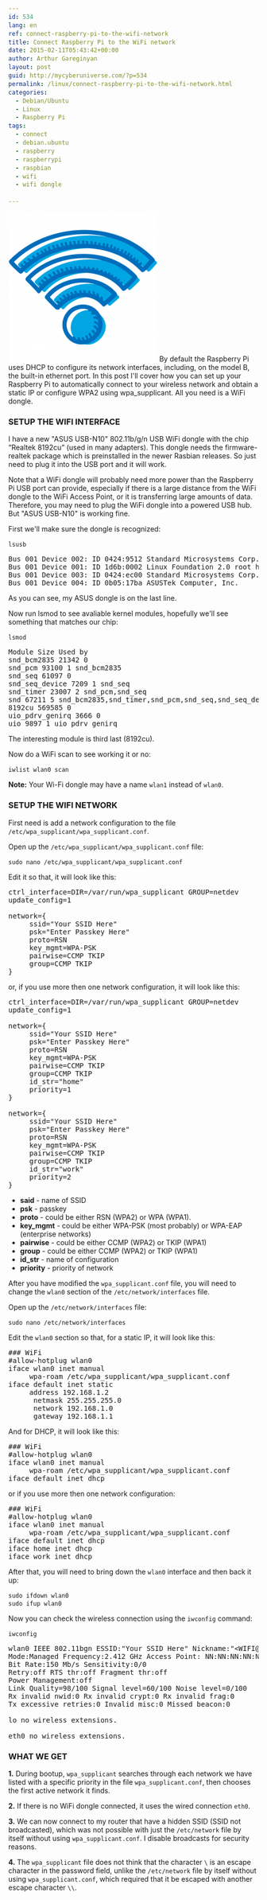 ```yaml
---
id: 534
lang: en
ref: connect-raspberry-pi-to-the-wifi-network
title: Connect Raspberry Pi to the WiFi network
date: 2015-02-11T05:43:42+00:00
author: Arthur Gareginyan
layout: post
guid: http://mycyberuniverse.com/?p=534
permalink: /linux/connect-raspberry-pi-to-the-wifi-network.html
categories:
  - Debian/Ubuntu
  - Linux
  - Raspberry Pi
tags:
  - connect
  - debian.ubuntu
  - raspberry
  - raspberrypi
  - raspbian
  - wifi
  - wifi dongle

---
```


![thumb](/images/WiFi1-300x300.png)
By default the Raspberry Pi uses DHCP to configure its network interfaces, including, on the model B, the built-in ethernet port. In this post I'll cover how you can set up your Raspberry Pi to automatically connect to your wireless network and obtain a static IP or configure WPA2 using wpa_supplicant. All you need is a WiFi dongle.


### SETUP THE WIFI INTERFACE

I have a new "ASUS USB-N10" 802.11b/g/n USB WiFi dongle with the chip “Realtek 8192cu” (used in many adapters). This dongle needs the firmware-realtek package which is preinstalled in the newer Rasbian releases. So just need to plug it into the USB port and it will work.

Note that a WiFi dongle will probably need more power than the Raspberry Pi USB port can provide, especially if there is a large distance from the WiFi dongle to the WiFi Access Point, or it is transferring large amounts of data. Therefore, you may need to plug the WiFi dongle into a powered USB hub. But "ASUS USB-N10" is working fine.

First we'll make sure the dongle is recognized:

```
lsusb
```

<pre>
Bus 001 Device 002: ID 0424:9512 Standard Microsystems Corp.
Bus 001 Device 001: ID 1d6b:0002 Linux Foundation 2.0 root hub
Bus 001 Device 003: ID 0424:ec00 Standard Microsystems Corp.
Bus 001 Device 004: ID 0b05:17ba ASUSTek Computer, Inc.
</pre>

As you can see, my ASUS dongle is on the last line.

Now run lsmod to see avaliable kernel modules, hopefully we'll see something that matches our chip:

```
lsmod
```

<pre>
Module Size Used by
snd_bcm2835 21342 0
snd_pcm 93100 1 snd_bcm2835
snd_seq 61097 0
snd_seq_device 7209 1 snd_seq
snd_timer 23007 2 snd_pcm,snd_seq
snd 67211 5 snd_bcm2835,snd_timer,snd_pcm,snd_seq,snd_seq_device
8192cu 569585 0
uio_pdrv_genirq 3666 0
uio 9897 1 uio_pdrv_genirq
</pre>

The interesting module is third last (8192cu).

Now do a WiFi scan to see working it or no:

```
iwlist wlan0 scan
```

**Note:** Your Wi-Fi dongle may have a name `wlan1` instead of `wlan0`.


### SETUP THE WIFI NETWORK

First need is add a network configuration to the file `/etc/wpa_supplicant/wpa_supplicant.conf`.

Open up the `/etc/wpa_supplicant/wpa_supplicant.conf` file:

```
sudo nano /etc/wpa_supplicant/wpa_supplicant.conf
```

Edit it so that, it will look like this:

<pre>
ctrl_interface=DIR=/var/run/wpa_supplicant GROUP=netdev
update_config=1

network={
     ssid="Your SSID Here"
     psk="Enter Passkey Here"
     proto=RSN
     key_mgmt=WPA-PSK
     pairwise=CCMP TKIP
     group=CCMP TKIP
}
</pre>

or, if you use more then one network configuration, it will look like this:

<pre>
ctrl_interface=DIR=/var/run/wpa_supplicant GROUP=netdev
update_config=1

network={
     ssid="Your SSID Here"
     psk="Enter Passkey Here"
     proto=RSN
     key_mgmt=WPA-PSK
     pairwise=CCMP TKIP
     group=CCMP TKIP
     id_str="home"
     priority=1
}

network={
     ssid="Your SSID Here"
     psk="Enter Passkey Here"
     proto=RSN
     key_mgmt=WPA-PSK
     pairwise=CCMP TKIP
     group=CCMP TKIP
     id_str="work"
     priority=2
}
</pre>

* **said** - name of SSID
* **psk** - passkey
* **proto** - could be either RSN (WPA2) or WPA (WPA1).
* **key_mgmt** - could be either WPA-PSK (most probably) or WPA-EAP (enterprise networks)
* **pairwise** - could be either CCMP (WPA2) or TKIP (WPA1)
* **group** - could be either CCMP (WPA2) or TKIP (WPA1)
* **id_str** - name of configuration
* **priority** - priority of network

After you have modified the `wpa_supplicant.conf` file, you will need to change the `wlan0` section of the `/etc/network/interfaces` file.

Open up the `/etc/network/interfaces` file:

```
sudo nano /etc/network/interfaces
```

Edit the `wlan0` section so that, for a static IP, it will look like this:

<pre>
### WiFi
#allow-hotplug wlan0
iface wlan0 inet manual
     wpa-roam /etc/wpa_supplicant/wpa_supplicant.conf
iface default inet static
     address 192.168.1.2
      netmask 255.255.255.0
      network 192.168.1.0
      gateway 192.168.1.1
</pre>

And for DHCP, it will look like this:

<pre>
### WiFi
#allow-hotplug wlan0
iface wlan0 inet manual
     wpa-roam /etc/wpa_supplicant/wpa_supplicant.conf
iface default inet dhcp
</pre>

or if you use more then one network configuration:

<pre>
### WiFi
#allow-hotplug wlan0
iface wlan0 inet manual
     wpa-roam /etc/wpa_supplicant/wpa_supplicant.conf
iface default inet dhcp
iface home inet dhcp
iface work inet dhcp
</pre>

After that, you will need to bring down the `wlan0` interface and then back it up:

```
sudo ifdown wlan0
sudo ifup wlan0
```

Now you can check the wireless connection using the `iwconfig` command:

```
iwconfig
```

<pre>
wlan0 IEEE 802.11bgn ESSID:"Your SSID Here" Nickname:"&lt;WIFI@REALTEK&gt;"
Mode:Managed Frequency:2.412 GHz Access Point: NN:NN:NN:NN:NN:NN
Bit Rate:150 Mb/s Sensitivity:0/0
Retry:off RTS thr:off Fragment thr:off
Power Management:off
Link Quality=98/100 Signal level=60/100 Noise level=0/100
Rx invalid nwid:0 Rx invalid crypt:0 Rx invalid frag:0
Tx excessive retries:0 Invalid misc:0 Missed beacon:0

lo no wireless extensions.

eth0 no wireless extensions.
</pre>


### WHAT WE GET

**1.** During bootup, `wpa_supplicant` searches through each network we have listed with a specific priority in the file `wpa_supplicant.conf`, then chooses the first active network it finds.

**2.** If there is no WiFi dongle connected, it uses the wired connection `eth0`.

**3.** We can now connect to my router that have a hidden SSID (SSID not broadcasted), which was not possible with just the `/etc/network` file by itself without using `wpa_supplicant.conf`. I disable broadcasts for security reasons.

**4.** The `wpa_supplicant` file does not think that the character `\` is an escape character in the password field, unlike the `/etc/network` file by itself without using `wpa_supplicant.conf`, which required that it be escaped with another escape character `\\`.
